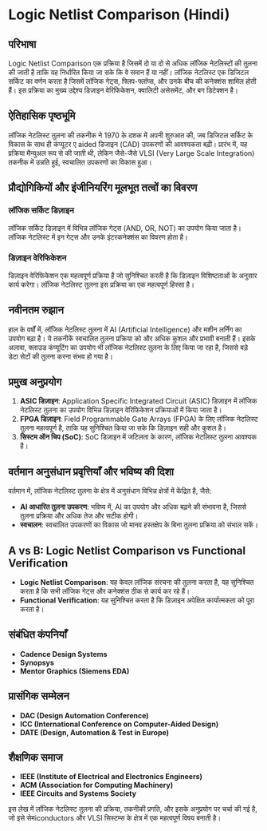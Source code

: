 # Logic Netlist Comparison (Hindi)

## परिभाषा
Logic Netlist Comparison एक प्रक्रिया है जिसमें दो या दो से अधिक लॉजिक नेटलिस्टों की तुलना की जाती है ताकि यह निर्धारित किया जा सके कि वे समान हैं या नहीं। लॉजिक नेटलिस्ट एक डिजिटल सर्किट का वर्णन करता है जिसमें लॉजिक गेट्स, फ्लिप-फ्लॉप्स, और उनके बीच की कनेक्शंस शामिल होती हैं। इस प्रक्रिया का मुख्य उद्देश्य डिज़ाइन वेरिफिकेशन, क्वालिटी असेसमेंट, और बग डिटेक्शन है।

## ऐतिहासिक पृष्ठभूमि
लॉजिक नेटलिस्ट तुलना की तकनीक ने 1970 के दशक में अपनी शुरुआत की, जब डिजिटल सर्किट के विकास के साथ ही कंप्यूटर ए aided डिजाइन (CAD) उपकरणों की आवश्यकता बढ़ी। प्रारंभ में, यह प्रक्रिया मैन्युअल रूप से की जाती थी, लेकिन जैसे-जैसे VLSI (Very Large Scale Integration) तकनीक में उन्नति हुई, स्वचालित उपकरणों का विकास हुआ। 

## प्रौद्योगिकियों और इंजीनियरिंग मूलभूत तत्वों का विवरण
### लॉजिक सर्किट डिज़ाइन
लॉजिक सर्किट डिज़ाइन में विभिन्न लॉजिक गेट्स (AND, OR, NOT) का उपयोग किया जाता है। लॉजिक नेटलिस्ट में इन गेट्स और उनके इंटरकनेक्शंस का विवरण होता है। 

### डिज़ाइन वेरिफिकेशन
डिज़ाइन वेरिफिकेशन एक महत्वपूर्ण प्रक्रिया है जो सुनिश्चित करती है कि डिज़ाइन विशिष्टताओं के अनुसार कार्य करेगा। लॉजिक नेटलिस्ट तुलना इस प्रक्रिया का एक महत्वपूर्ण हिस्सा है।

## नवीनतम रुझान
हाल के वर्षों में, लॉजिक नेटलिस्ट तुलना में AI (Artificial Intelligence) और मशीन लर्निंग का उपयोग बढ़ा है। ये तकनीकें स्वचालित तुलना प्रक्रिया को और अधिक कुशल और प्रभावी बनाती हैं। इसके अलावा, क्लाउड कंप्यूटिंग का उपयोग भी लॉजिक नेटलिस्ट तुलना के लिए किया जा रहा है, जिससे बड़े डेटा सेटों की तुलना करना संभव हो गया है।

## प्रमुख अनुप्रयोग
1. **ASIC डिज़ाइन**: Application Specific Integrated Circuit (ASIC) डिज़ाइन में लॉजिक नेटलिस्ट तुलना का उपयोग विभिन्न डिज़ाइन वेरिफिकेशन प्रक्रियाओं में किया जाता है।
2. **FPGA डिज़ाइन**: Field Programmable Gate Arrays (FPGA) के लिए लॉजिक नेटलिस्ट तुलना महत्वपूर्ण है, ताकि यह सुनिश्चित किया जा सके कि डिज़ाइन सही और कुशल है।
3. **सिस्टम ऑन चिप (SoC)**: SoC डिज़ाइन में जटिलता के कारण, लॉजिक नेटलिस्ट तुलना आवश्यक है।

## वर्तमान अनुसंधान प्रवृत्तियाँ और भविष्य की दिशा
वर्तमान में, लॉजिक नेटलिस्ट तुलना के क्षेत्र में अनुसंधान विभिन्न क्षेत्रों में केंद्रित है, जैसे:
- **AI आधारित तुलना उपकरण**: भविष्य में, AI का उपयोग और अधिक बढ़ने की संभावना है, जिससे तुलना प्रक्रिया और अधिक तेज और सटीक होगी।
- **स्वचालन**: स्वचालित उपकरणों का विकास जो मानव हस्तक्षेप के बिना तुलना प्रक्रिया को संभाल सकें।

## A vs B: Logic Netlist Comparison vs Functional Verification
- **Logic Netlist Comparison**: यह केवल लॉजिक संरचना की तुलना करता है, यह सुनिश्चित करता है कि सभी लॉजिक गेट्स और कनेक्शंस ठीक से कार्य कर रहे हैं।
- **Functional Verification**: यह सुनिश्चित करता है कि डिज़ाइन अपेक्षित कार्यात्मकता को पूरा करता है। 

## संबंधित कंपनियाँ
- **Cadence Design Systems**
- **Synopsys**
- **Mentor Graphics (Siemens EDA)**

## प्रासंगिक सम्मेलन
- **DAC (Design Automation Conference)**
- **ICC (International Conference on Computer-Aided Design)**
- **DATE (Design, Automation & Test in Europe)**

## शैक्षणिक समाज
- **IEEE (Institute of Electrical and Electronics Engineers)**
- **ACM (Association for Computing Machinery)**
- **IEEE Circuits and Systems Society**

इस लेख में लॉजिक नेटलिस्ट तुलना की प्रक्रिया, तकनीकी प्रगति, और इसके अनुप्रयोग पर चर्चा की गई है, जो इसे सेमiconductors और VLSI सिस्टम्स के क्षेत्र में एक महत्वपूर्ण विषय बनाती है।